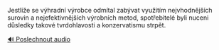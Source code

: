 
Jestliže se výhradní výrobce odmítal zabývat využitím nejvhodnějších surovin a nejefektivnějších výrobních metod, spotřebitelé byli nuceni důsledky takové tvrdohlavosti a konzervatismu strpět.

[🔊 Poslechnout audio](/data/7-paragraphs/audio/chapter_62/para_007-Jestlie-se-vhradn-vrobce-odmtal-zabvat-vyui.mp3)
